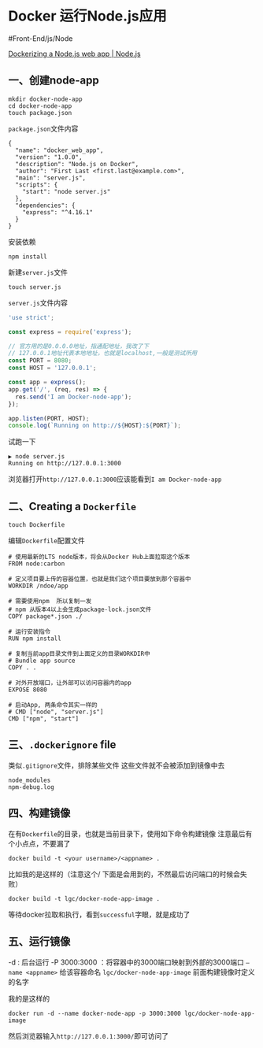 # Docker 运行Node.js应用
#Front-End/js/Node

[Dockerizing a Node.js web app | Node.js](https://nodejs.org/en/docs/guides/nodejs-docker-webapp/)

## 一、创建node-app
```
mkdir docker-node-app
cd docker-node-app
touch package.json
```

`package.json`文件内容
```
{
  "name": "docker_web_app",
  "version": "1.0.0",
  "description": "Node.js on Docker",
  "author": "First Last <first.last@example.com>",
  "main": "server.js",
  "scripts": {
    "start": "node server.js"
  },
  "dependencies": {
    "express": "^4.16.1"
  }
}
```

安装依赖
```
npm install
```

新建`server.js`文件
```
touch server.js
```

`server.js`文件内容
```js
'use strict';

const express = require('express');

// 官方用的是0.0.0.0地址，指通配地址，我改了下
// 127.0.0.1地址代表本地地址，也就是localhost,一般是测试所用
const PORT = 8080;
const HOST = '127.0.0.1';

const app = express();
app.get('/', (req, res) => {
  res.send('I am Docker-node-app');
});

app.listen(PORT, HOST);
console.log(`Running on http://${HOST}:${PORT}`);
```

试跑一下
```
▶ node server.js
Running on http://127.0.0.1:3000
```

浏览器打开`http://127.0.0.1:3000`应该能看到`I am Docker-node-app`

## 二、Creating a `Dockerfile`
```
touch Dockerfile
```

编辑`Dockerfile`配置文件
```
# 使用最新的LTS node版本，将会从Docker Hub上面拉取这个版本
FROM node:carbon

# 定义项目要上传的容器位置，也就是我们这个项目要放到那个容器中
WORKDIR /ndoe/app

# 需要使用npm  所以复制一发
# npm 从版本4以上会生成package-lock.json文件
COPY package*.json ./

# 运行安装指令
RUN npm install

# 复制当前app目录文件到上面定义的目录WORKDIR中
# Bundle app source
COPY . .

# 对外开放端口，让外部可以访问容器内的app
EXPOSE 8080

# 启动App, 两条命令其实一样的
# CMD ["node", "server.js"]
CMD ["npm", "start"]
```

## 三、`.dockerignore` file
类似`.gitignore`文件，排除某些文件
这些文件就不会被添加到镜像中去
```
node_modules
npm-debug.log
```

## 四、构建镜像
在有`Dockerfile`的目录，也就是当前目录下，使用如下命令构建镜像
注意最后有个小点点，不要漏了
```
docker build -t <your username>/<appname> .
```

比如我的是这样的（注意这个<your username>/<appname> 下面是会用到的，不然最后访问端口的时候会失败）
```
docker build -t lgc/docker-node-app-image .
```

等待docker拉取和执行，看到`successful`字眼，就是成功了


## 五、运行镜像
-d : 后台运行
-P 3000:3000 ：将容器中的3000端口映射到外部的3000端口
`—name <appname>`  给该容器命名
`lgc/docker-node-app-image`  前面构建镜像时定义的名字

我的是这样的
```
docker run -d --name docker-node-app -p 3000:3000 lgc/docker-node-app-image
```

然后浏览器输入`http://127.0.0.1:3000/`即可访问了